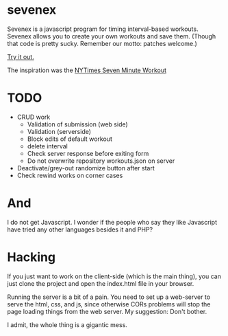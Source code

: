 # sevenex

Sevenex is a javascript program for timing interval-based workouts.
Sevenex allows you to create your own workouts and save them.
(Though that code is pretty sucky. Remember our motto: patches welcome.)

[Try it out.](https://hrorm.org/sevenex/)

The inspiration was the [NYTimes Seven Minute Workout](https://www.nytimes.com/guides/well/activity/the-7-minute-workout)

# TODO

 * CRUD work
   * Validation of submission (web side)
   * Validation (serverside)
   * Block edits of default workout
   * delete interval
   * Check server response before exiting form
   * Do not overwrite repository workouts.json on server
 * Deactivate/grey-out randomize button after start
 * Check rewind works on corner cases

# And 

I do not get Javascript. I wonder if the people who say they like 
Javascript have tried any other languages besides it and PHP?

# Hacking

If you just want to work on the client-side (which is the main thing),
you can just clone the project and open the index.html file in your
browser.

Running the server is a bit of a pain. You need to set up a web-server
to serve the html, css, and js, since otherwise CORs problems will 
stop the page loading things from the web server. My suggestion:
Don't bother.

I admit, the whole thing is a gigantic mess.
